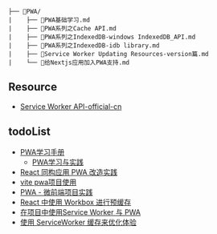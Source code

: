 ```
├── 📂PWA/
|    ├── 📄PWA基础学习.md
|    ├── 📄PWA系列之Cache API.md
|    ├── 📄PWA系列之IndexedDB-windows IndexedDB_API.md
|    ├── 📄PWA系列之IndexedDB-idb library.md
|    ├── 📄Service Worker Updating Resources-version篇.md
|    └── 📄给Nextjs应用加入PWA支持.md
```

## Resource

- [Service Worker API-official-cn](https://developer.mozilla.org/zh-CN/docs/Web/API/Service_Worker_API)

## todoList

- [PWA学习手册](https://pwa.alienzhou.com/)
  - [PWA学习与实践](https://juejin.cn/post/6844903727468380168)
- [React 同构应用 PWA 改造实践](https://juejin.cn/post/6844903609046401032)
- [vite pwa项目使用](https://juejin.cn/post/7039258299086143524)
- [PWA - 微前端项目实践](https://juejin.cn/post/7293786856063287305)
- [React 中使用 Workbox 进行预缓存](https://juejin.cn/post/7298157574990200895)
- [在项目中使用Service Worker 与 PWA](https://juejin.cn/post/7281840911796043788)
- [使用 ServiceWorker 缓存来优化体验](https://juejin.cn/post/6996901512462991374)

